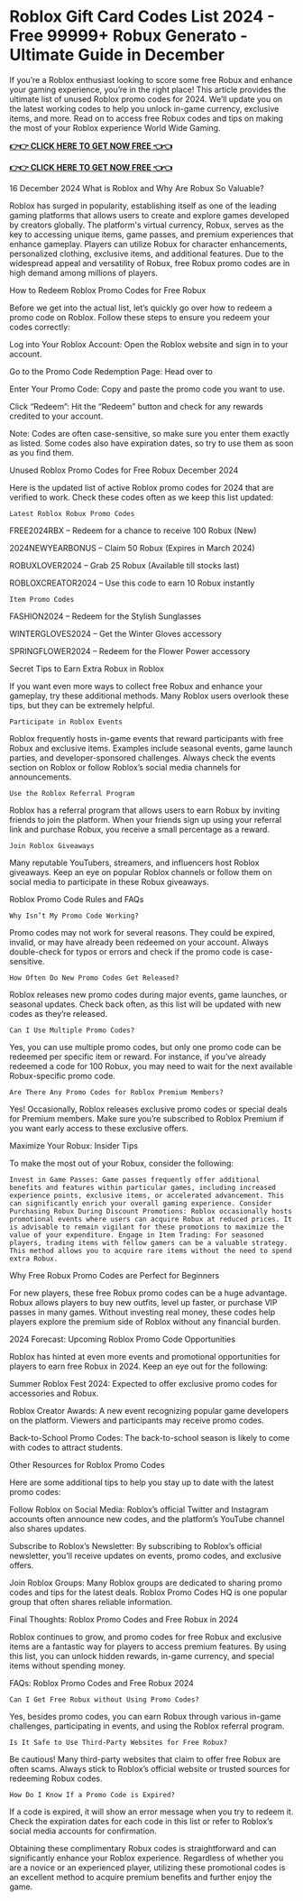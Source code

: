 # Roblox Gift Card Codes List 2024 - Free 99999+ Robux Generato -Ultimate Guide in December

If you’re a Roblox enthusiast looking to score some free Robux and enhance your gaming experience, you’re in the right place! This article provides the ultimate list of unused Roblox promo codes for 2024. We’ll update you on the latest working codes to help you unlock in-game currency, exclusive items, and more. Read on to access free Robux codes and tips on making the most of your Roblox experience World Wide Gaming.

**[👉👉 CLICK HERE TO GET NOW FREE 👈👈](https://tinyurl.com/4zctmhcf)**

**[👉👉 CLICK HERE TO GET NOW FREE 👈👈](https://tinyurl.com/4zctmhcf)**

16 December 2024
What is Roblox and Why Are Robux So Valuable?

Roblox has surged in popularity, establishing itself as one of the leading gaming platforms that allows users to create and explore games developed by creators globally. The platform's virtual currency, Robux, serves as the key to accessing unique items, game passes, and premium experiences that enhance gameplay. Players can utilize Robux for character enhancements, personalized clothing, exclusive items, and additional features. Due to the widespread appeal and versatility of Robux, free Robux promo codes are in high demand among millions of players.

How to Redeem Roblox Promo Codes for Free Robux

Before we get into the actual list, let’s quickly go over how to redeem a promo code on Roblox. Follow these steps to ensure you redeem your codes correctly:

Log into Your Roblox Account: Open the Roblox website and sign in to your account.

Go to the Promo Code Redemption Page: Head over to

Enter Your Promo Code: Copy and paste the promo code you want to use.

Click “Redeem”: Hit the “Redeem” button and check for any rewards credited to your account.

Note: Codes are often case-sensitive, so make sure you enter them exactly as listed. Some codes also have expiration dates, so try to use them as soon as you find them.

Unused Roblox Promo Codes for Free Robux December 2024

Here is the updated list of active Roblox promo codes for 2024 that are verified to work. Check these codes often as we keep this list updated:

    Latest Roblox Robux Promo Codes

FREE2024RBX – Redeem for a chance to receive 100 Robux (New)

2024NEWYEARBONUS – Claim 50 Robux (Expires in March 2024)

ROBUXLOVER2024 – Grab 25 Robux (Available till stocks last)

ROBLOXCREATOR2024 – Use this code to earn 10 Robux instantly

    Item Promo Codes

FASHION2024 – Redeem for the Stylish Sunglasses

WINTERGLOVES2024 – Get the Winter Gloves accessory

SPRINGFLOWER2024 – Redeem for the Flower Power accessory

Secret Tips to Earn Extra Robux in Roblox

If you want even more ways to collect free Robux and enhance your gameplay, try these additional methods. Many Roblox users overlook these tips, but they can be extremely helpful.

    Participate in Roblox Events

Roblox frequently hosts in-game events that reward participants with free Robux and exclusive items. Examples include seasonal events, game launch parties, and developer-sponsored challenges. Always check the events section on Roblox or follow Roblox’s social media channels for announcements.

    Use the Roblox Referral Program

Roblox has a referral program that allows users to earn Robux by inviting friends to join the platform. When your friends sign up using your referral link and purchase Robux, you receive a small percentage as a reward.

    Join Roblox Giveaways

Many reputable YouTubers, streamers, and influencers host Roblox giveaways. Keep an eye on popular Roblox channels or follow them on social media to participate in these Robux giveaways.

Roblox Promo Code Rules and FAQs

    Why Isn’t My Promo Code Working?

Promo codes may not work for several reasons. They could be expired, invalid, or may have already been redeemed on your account. Always double-check for typos or errors and check if the promo code is case-sensitive.

    How Often Do New Promo Codes Get Released?

Roblox releases new promo codes during major events, game launches, or seasonal updates. Check back often, as this list will be updated with new codes as they’re released.

    Can I Use Multiple Promo Codes?

Yes, you can use multiple promo codes, but only one promo code can be redeemed per specific item or reward. For instance, if you’ve already redeemed a code for 100 Robux, you may need to wait for the next available Robux-specific promo code.

    Are There Any Promo Codes for Roblox Premium Members?

Yes! Occasionally, Roblox releases exclusive promo codes or special deals for Premium members. Make sure you’re subscribed to Roblox Premium if you want early access to these exclusive offers.

Maximize Your Robux: Insider Tips

To make the most out of your Robux, consider the following:

    Invest in Game Passes: Game passes frequently offer additional benefits and features within particular games, including increased experience points, exclusive items, or accelerated advancement. This can significantly enrich your overall gaming experience. Consider Purchasing Robux During Discount Promotions: Roblox occasionally hosts promotional events where users can acquire Robux at reduced prices. It is advisable to remain vigilant for these promotions to maximize the value of your expenditure. Engage in Item Trading: For seasoned players, trading items with fellow gamers can be a valuable strategy. This method allows you to acquire rare items without the need to spend extra Robux.

Why Free Robux Promo Codes are Perfect for Beginners

For new players, these free Robux promo codes can be a huge advantage. Robux allows players to buy new outfits, level up faster, or purchase VIP passes in many games. Without investing real money, these codes help players explore the premium side of Roblox without any financial burden.

2024 Forecast: Upcoming Roblox Promo Code Opportunities

Roblox has hinted at even more events and promotional opportunities for players to earn free Robux in 2024. Keep an eye out for the following:

Summer Roblox Fest 2024: Expected to offer exclusive promo codes for accessories and Robux.

Roblox Creator Awards: A new event recognizing popular game developers on the platform. Viewers and participants may receive promo codes.

Back-to-School Promo Codes: The back-to-school season is likely to come with codes to attract students.

Other Resources for Roblox Promo Codes

Here are some additional tips to help you stay up to date with the latest promo codes:

Follow Roblox on Social Media: Roblox’s official Twitter and Instagram accounts often announce new codes, and the platform’s YouTube channel also shares updates.

Subscribe to Roblox’s Newsletter: By subscribing to Roblox’s official newsletter, you’ll receive updates on events, promo codes, and exclusive offers.

Join Roblox Groups: Many Roblox groups are dedicated to sharing promo codes and tips for the latest deals. Roblox Promo Codes HQ is one popular group that often shares reliable information.

Final Thoughts: Roblox Promo Codes and Free Robux in 2024

Roblox continues to grow, and promo codes for free Robux and exclusive items are a fantastic way for players to access premium features. By using this list, you can unlock hidden rewards, in-game currency, and special items without spending money.

FAQs: Roblox Promo Codes and Free Robux 2024

    Can I Get Free Robux without Using Promo Codes?

Yes, besides promo codes, you can earn Robux through various in-game challenges, participating in events, and using the Roblox referral program.

    Is It Safe to Use Third-Party Websites for Free Robux?

Be cautious! Many third-party websites that claim to offer free Robux are often scams. Always stick to Roblox’s official website or trusted sources for redeeming Robux codes.

    How Do I Know If a Promo Code is Expired?

If a code is expired, it will show an error message when you try to redeem it. Check the expiration dates for each code in this list or refer to Roblox’s social media accounts for confirmation.

Obtaining these complimentary Robux codes is straightforward and can significantly enhance your Roblox experience. Regardless of whether you are a novice or an experienced player, utilizing these promotional codes is an excellent method to acquire premium benefits and further enjoy the game.


